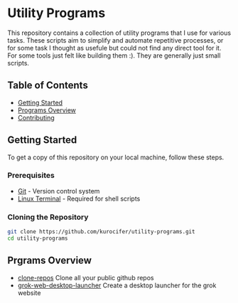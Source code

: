 # Utility Programs

This repository contains a collection of utility programs that I use for various tasks. These scripts aim to simplify and automate repetitive processes, or for some task I thought as usefule but could not find any direct tool for it. For some tools just felt like building them :). They are generally just small scripts.

## Table of Contents

- [Getting Started](#getting-started)
- [Programs Overview](#programs-overview)
- [Contributing](#contributing)

## Getting Started

To get a copy of this repository on your local machine, follow these steps.

### Prerequisites

- [Git](https://git-scm.com/) - Version control system
- [Linux Terminal](https://www.gnu.org/software/bash/) - Required for shell scripts

### Cloning the Repository

```bash
git clone https://github.com/kurocifer/utility-programs.git
cd utility-programs
```

## Prgrams Overview

- [clone-repos](https://github.com/Kurocifer/utility-programs/tree/master/clone-repos) Clone all your public github repos
- [grok-web-desktop-launcher](https://github.com/kurocifer/utility-programs/tree/master/grok-web-desktop-launcher) Create a desktop launcher for the grok website

